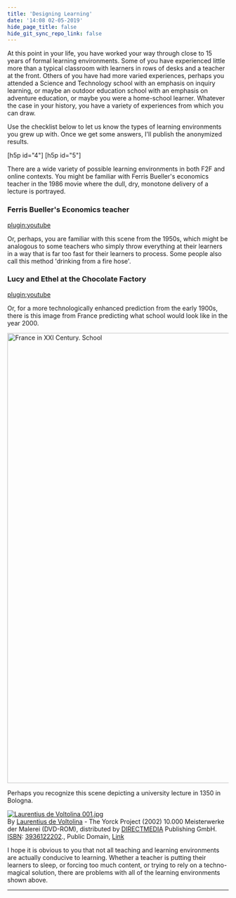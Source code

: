 ```yaml
---
title: 'Designing Learning'
date: '14:08 02-05-2019'
hide_page_title: false
hide_git_sync_repo_link: false
---
```


At this point in your life, you have worked your way through close to 15 years of formal learning environments. Some of you have experienced little more than a typical classroom with learners in rows of desks and a teacher at the front. Others of you have had more varied experiences, perhaps you attended a Science and Technology school with an emphasis on inquiry learning, or maybe an outdoor education school with an emphasis on adventure education, or maybe you were a home-school learner. Whatever the case in your history, you have a variety of experiences from which you can draw.

Use the checklist below to let us know the types of learning environments you grew up with. Once we get some answers, I'll publish the anonymized results.

[h5p id="4"]
[h5p id="5"]

There are a wide variety of possible learning environments in both F2F and online contexts. You might be familiar with Ferris Bueller's economics teacher in the 1986 movie where the dull, dry, monotone delivery of a lecture is portrayed.

### Ferris Bueller's Economics teacher

[plugin:youtube](https://www.youtube.com/watch?v=uhiCFdWeQfA)

Or, perhaps, you are familiar with this scene from the 1950s, which might be analogous to some teachers who simply throw everything at their learners in a way that is far too fast for their learners to process. Some people also call this method 'drinking from a fire hose'.

### Lucy and Ethel at the Chocolate Factory

[plugin:youtube](https://www.youtube.com/watch?v=8NPzLBSBzPI)

Or, for a more technologically enhanced prediction from the early 1900s, there is this image from France predicting what school would look like in the year 2000.

<a title="Jean Marc Cote (if 1901) or Villemard (if 1910)
http://publicdomainreview.org/2012/06/30/france-in-the-year-2000-1899-1910/ [Public domain], via Wikimedia Commons" href="https://commons.wikimedia.org/wiki/File:France_in_XXI_Century._School.jpg"><img width="1024" alt="France in XXI Century. School" src="https://upload.wikimedia.org/wikipedia/commons/thumb/0/05/France_in_XXI_Century._School.jpg/512px-France_in_XXI_Century._School.jpg"></a>

Perhaps you recognize this scene depicting a university lecture in 1350 in Bologna.

<p><a href="https://commons.wikimedia.org/wiki/File:Laurentius_de_Voltolina_001.jpg#/media/File:Laurentius_de_Voltolina_001.jpg"><img src="https://upload.wikimedia.org/wikipedia/commons/thumb/f/fc/Laurentius_de_Voltolina_001.jpg/1200px-Laurentius_de_Voltolina_001.jpg" alt="Laurentius de Voltolina 001.jpg"></a><br>By <a href="https://www.wikidata.org/wiki/Q59254328" class="extiw" title="d:Q59254328">Laurentius de Voltolina</a> - The Yorck Project (<span style="white-space:nowrap">2002</span>) 10.000 Meisterwerke der Malerei (DVD-ROM), distributed by <a href="//commons.wikimedia.org/wiki/Commons:10,000_paintings_from_Directmedia" title="Commons:10,000 paintings from Directmedia">DIRECTMEDIA</a> Publishing GmbH. <a href="https://en.wikipedia.org/wiki/International_Standard_Book_Number" class="extiw" title="en:International Standard Book Number">ISBN</a>: <a href="//commons.wikimedia.org/wiki/Special:BookSources/3936122202" title="Special:BookSources/3936122202">3936122202</a>., Public Domain, <a href="https://commons.wikimedia.org/w/index.php?curid=160060">Link</a></p>

I hope it is obvious to you that not all teaching and learning environments are actually conducive to learning. Whether a teacher is putting their learners to sleep, or forcing too much content, or trying to rely on a techno-magical solution, there are problems with all of the learning environments shown above.

---
